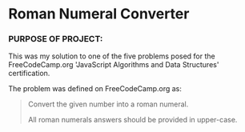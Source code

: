 <h1> Roman Numeral Converter </h1>

<h3> PURPOSE OF PROJECT: </h3>

This was my solution to one of the five problems posed for the FreeCodeCamp.org 'JavaScript 
Algorithms and Data Structures' certification.

The problem was defined on FreeCodeCamp.org as:

> Convert the given number into a roman numeral.
>
> All roman numerals answers should be provided in upper-case.